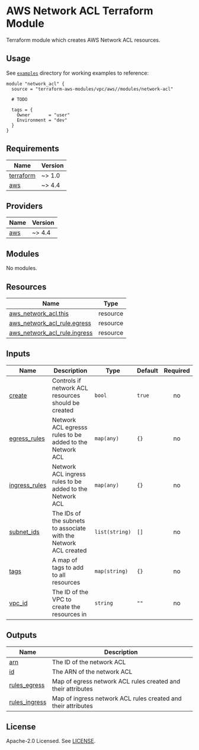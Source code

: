 # AWS Network ACL Terraform Module

Terraform module which creates AWS Network ACL resources.

## Usage

See [`examples`](https://github.com/clowdhaus/terraform-aws-vpc-v4/tree/main/examples) directory for working examples to reference:

```hcl
module "network_acl" {
  source = "terraform-aws-modules/vpc/aws//modules/network-acl"

  # TODO

  tags = {
    Owner       = "user"
    Environment = "dev"
  }
}
```

<!-- BEGINNING OF PRE-COMMIT-TERRAFORM DOCS HOOK -->
## Requirements

| Name | Version |
|------|---------|
| <a name="requirement_terraform"></a> [terraform](#requirement\_terraform) | ~> 1.0 |
| <a name="requirement_aws"></a> [aws](#requirement\_aws) | ~> 4.4 |

## Providers

| Name | Version |
|------|---------|
| <a name="provider_aws"></a> [aws](#provider\_aws) | ~> 4.4 |

## Modules

No modules.

## Resources

| Name | Type |
|------|------|
| [aws_network_acl.this](https://registry.terraform.io/providers/hashicorp/aws/latest/docs/resources/network_acl) | resource |
| [aws_network_acl_rule.egress](https://registry.terraform.io/providers/hashicorp/aws/latest/docs/resources/network_acl_rule) | resource |
| [aws_network_acl_rule.ingress](https://registry.terraform.io/providers/hashicorp/aws/latest/docs/resources/network_acl_rule) | resource |

## Inputs

| Name | Description | Type | Default | Required |
|------|-------------|------|---------|:--------:|
| <a name="input_create"></a> [create](#input\_create) | Controls if network ACL resources should be created | `bool` | `true` | no |
| <a name="input_egress_rules"></a> [egress\_rules](#input\_egress\_rules) | Network ACL egresss rules to be added to the Network ACL | `map(any)` | `{}` | no |
| <a name="input_ingress_rules"></a> [ingress\_rules](#input\_ingress\_rules) | Network ACL ingress rules to be added to the Network ACL | `map(any)` | `{}` | no |
| <a name="input_subnet_ids"></a> [subnet\_ids](#input\_subnet\_ids) | The IDs of the subnets to associate with the Network ACL created | `list(string)` | `[]` | no |
| <a name="input_tags"></a> [tags](#input\_tags) | A map of tags to add to all resources | `map(string)` | `{}` | no |
| <a name="input_vpc_id"></a> [vpc\_id](#input\_vpc\_id) | The ID of the VPC to create the resources in | `string` | `""` | no |

## Outputs

| Name | Description |
|------|-------------|
| <a name="output_arn"></a> [arn](#output\_arn) | The ID of the network ACL |
| <a name="output_id"></a> [id](#output\_id) | The ARN of the network ACL |
| <a name="output_rules_egress"></a> [rules\_egress](#output\_rules\_egress) | Map of egress network ACL rules created and their attributes |
| <a name="output_rules_ingress"></a> [rules\_ingress](#output\_rules\_ingress) | Map of ingress network ACL rules created and their attributes |
<!-- END OF PRE-COMMIT-TERRAFORM DOCS HOOK -->

## License

Apache-2.0 Licensed. See [LICENSE](https://github.com/clowdhaus/terraform-aws-vpc-v4/blob/main/LICENSE).
